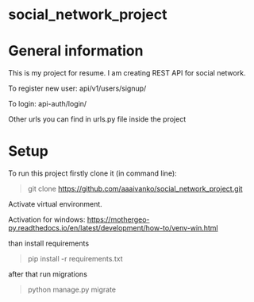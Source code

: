 # social_network_project


# General information 
This is my project for resume. I am creating REST API for social network. 
  
To register new user: api/v1/users/signup/  
  
To login: api-auth/login/  
  
Other urls you can find in urls.py file inside the project  


# Setup

To run this project firstly clone it (in command line):  
  
> git clone https://github.com/aaaivanko/social_network_project.git  
  
Activate virtual environment.   
  
  
Activation for windows: https://mothergeo-py.readthedocs.io/en/latest/development/how-to/venv-win.html  
  
than install requirements   
  
> pip install -r requirements.txt  
  
after that run migrations   
  
> python manage.py migrate
